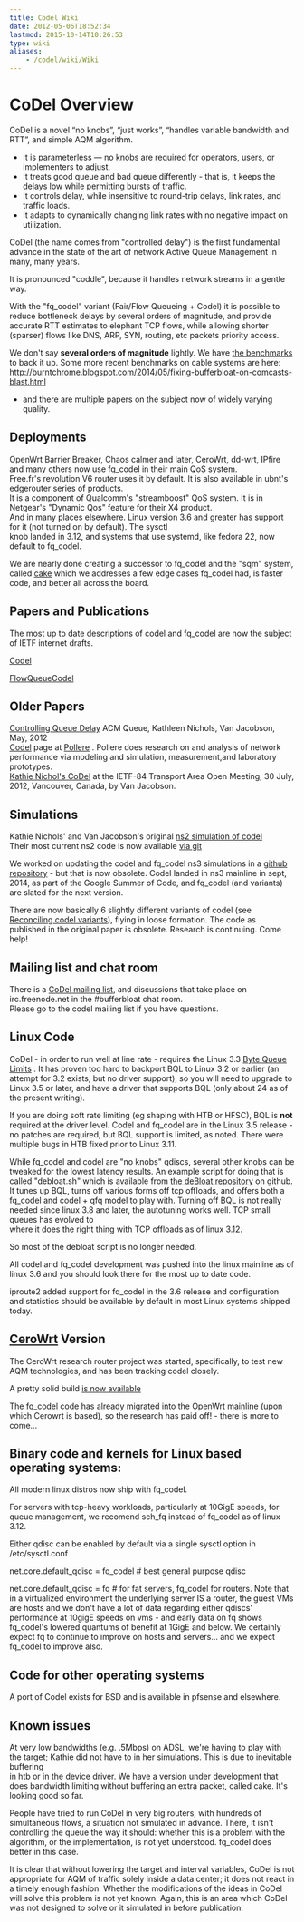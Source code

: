```yaml
---
title: Codel Wiki
date: 2012-05-06T18:52:34
lastmod: 2015-10-14T10:26:53
type: wiki
aliases:
    - /codel/wiki/Wiki
---
```

CoDel Overview
==============

CoDel is a novel “no knobs”, “just works”, “handles variable bandwidth
and RTT”, and simple AQM algorithm.

-   It is parameterless — no knobs are required for operators, users, or
    implementers to adjust.
-   It treats good queue and bad queue differently - that is, it keeps
    the delays low while permitting bursts of traffic.
-   It controls delay, while insensitive to round-trip delays, link
    rates, and traffic loads.
-   It adapts to dynamically changing link rates with no negative impact
    on utilization.

CoDel (the name comes from "controlled delay") is the first fundamental
advance in the state of the art of network Active Queue Management in
many, many years.

It is pronounced "coddle", because it handles network streams in a
gentle way.

With the "fq\_codel" variant (Fair/Flow Queueing + Codel) it is possible
to reduce bottleneck delays by several orders of magnitude, and provide
accurate RTT estimates to elephant TCP flows, while allowing shorter
(sparser) flows like DNS, ARP, SYN, routing, etc packets priority
access.

We don't say **several orders of magnitude** lightly. We have [the
benchmarks](http://www.bufferbloat.net/projects/codel/wiki/RRUL_Rogues_Gallery)
to back it up. Some more recent benchmarks on cable systems are here:
http://burntchrome.blogspot.com/2014/05/fixing-bufferbloat-on-comcasts-blast.html
- and there are multiple papers on the subject now of widely varying
quality.

Deployments
-----------

OpenWrt Barrier Breaker, Chaos calmer and later, CeroWrt, dd-wrt, IPfire
and many others now use fq\_codel in their main QoS system.\
Free.fr's revolution V6 router uses it by default. It is also available
in ubnt's edgerouter series of products.\
It is a component of Qualcomm's "streamboost" QoS system. It is in
Netgear's "Dynamic Qos" feature for their X4 product.\
And in many places elsewhere. Linux version 3.6 and greater has support
for it (not turned on by default). The sysctl\
knob landed in 3.12, and systems that use systemd, like fedora 22, now
default to fq\_codel.

We are nearly done creating a successor to fq\_codel and the "sqm"
system, called
[cake](http://www.bufferbloat.net/projects/codel/wiki/CakeTechnical)
which we addresses a few edge cases fq\_codel had, is faster code, and
better all across the board.

Papers and Publications
-----------------------

The most up to date descriptions of codel and fq\_codel are now the
subject of IETF internet drafts.

[Codel](http://tools.ietf.org/html/draft-nichols-tsvwg-codel-02)

[FlowQueueCodel](http://tools.ietf.org/html/draft-hoeiland-joergensen-aqm-fq-codel-00)

Older Papers
------------

[Controlling Queue Delay](http://queue.acm.org/detail.cfm?id=2209336)
ACM Queue, Kathleen Nichols, Van Jacobson, May, 2012\
[Codel](http://www.pollere.net/CoDel.html) page at
[Pollere](http://www.pollere.net) . Pollere does research on and
analysis of network performance via modeling and simulation,
measurement,and laboratory prototypes.\
[Kathie Nichol's
CoDel](http://recordings.conf.meetecho.com/Recordings/watch.jsp?recording=IETF84_TSVAREA&chapter=part_3)
at the IETF-84 Transport Area Open Meeting, 30 July, 2012, Vancouver,
Canada, by Van Jacobson.

Simulations
-----------

Kathie Nichols' and Van Jacobson's original [ns2 simulation of
codel](http://www.pollere.net/CoDel.html)\
Their most current ns2 code is now available [via
git](https://github.com/dtaht/ns2)

We worked on updating the codel and fq\_codel ns3 simulations in a
[github repository](https://github.com/dtaht/ns-3-dev) - but that is now
obsolete. Codel landed in ns3 mainline in sept, 2014, as part of the
Google Summer of Code, and fq\_codel (and variants) are slated for the
next version.

There are now basically 6 slightly different variants of codel (see
[Reconciling codel variants](Reconciling_codel_variants.md)), flying in loose formation. The
code as published in the original paper is obsolete. Research is
continuing. Come help!

Mailing list and chat room
--------------------------

There is a [CoDel mailing
list](https://lists.bufferbloat.net/listinfo/codel), and discussions
that take place on irc.freenode.net in the \#bufferbloat chat room.\
Please go to the codel mailing list if you have questions.

Linux Code
----------

CoDel - in order to run well at line rate - requires the Linux 3.3 [Byte
Queue Limits](http://lwn.net/Articles/454390/) . It has proven too hard
to backport BQL to Linux 3.2 or earlier (an attempt for 3.2 exists, but
no driver support), so you will need to upgrade to Linux 3.5 or later,
and have a driver that supports BQL (only about 24 as of the present
writing).

If you are doing soft rate limiting (eg shaping with HTB or HFSC), BQL
is **not** required at the driver level. Codel and fq\_codel are in the
Linux 3.5 release - no patches are required, but BQL support is limited,
as noted. There were multiple bugs in HTB fixed prior to Linux 3.11.

While fq\_codel and codel are "no knobs" qdiscs, several other knobs can
be tweaked for the lowest latency results. An example script for doing
that is called "debloat.sh" which is available from [the deBloat
repository](https://github.com/dtaht/deBloat) on github. It tunes up
BQL, turns off various forms off tcp offloads, and offers both a
fq\_codel and codel + qfq model to play with. Turning off BQL is not
really needed since linux 3.8 and later, the autotuning works well. TCP
small queues has evolved to\
where it does the right thing with TCP offloads as of linux 3.12.

So most of the debloat script is no longer needed.

All codel and fq\_codel development was pushed into the linux mainline
as of linux 3.6 and you should look there for the most up to date code.

iproute2 added support for fq\_codel in the 3.6 release and
configuration and statistics should be available by default in most
Linux systems shipped today.

[CeroWrt](/cerowrt/wiki/index.md) Version
-----------------------------------------

The CeroWrt research router project was started, specifically, to test
new AQM technologies, and has been tracking codel closely.

A pretty solid build [is now
available](http://www.bufferbloat.net/projects/cerowrt/wiki/CeroWrt_310_Release_Notes)

The fq\_codel code has already migrated into the OpenWrt mainline (upon
which Cerowrt is based), so the research has paid off! - there is more
to come...

Binary code and kernels for Linux based operating systems:
----------------------------------------------------------

All modern linux distros now ship with fq\_codel.

For servers with tcp-heavy workloads, particularly at 10GigE speeds, for
queue management, we recomend sch\_fq instead of fq\_codel as of linux
3.12.

Either qdisc can be enabled by default via a single sysctl option in
/etc/sysctl.conf

net.core.default\_qdisc = fq\_codel \# best general purpose qdisc

net.core.default\_qdisc = fq \# for fat servers, fq\_codel for routers.
Note that in a virtualized environment the underlying server IS a
router, the guest VMs are hosts and we don't have a lot of data
regarding either qdiscs' performance at 10gigE speeds on vms - and early
data on fq shows fq\_codel's lowered quantums of benefit at 1GigE and
below. We certainly expect fq to continue to improve on hosts and
servers... and we expect fq\_codel to improve also.

Code for other operating systems
--------------------------------

A port of Codel exists for BSD and is available in pfsense and
elsewhere.

Known issues
------------

At very low bandwidths (e.g. .5Mbps) on ADSL, we're having to play with
the target; Kathie did not have to in her simulations. This is due to
inevitable buffering\
in htb or in the device driver. We have a version under development that
does bandwidth limiting without buffering an extra packet, called cake.
It's looking good so far.

People have tried to run CoDel in very big routers, with hundreds of
simultaneous flows, a situation not simulated in advance. There, it
isn't controlling the queue the way it should: whether this is a problem
with the algorithm, or the implementation, is not yet understood.
fq\_codel does better in this case.

It is clear that without lowering the target and interval variables,
CoDel is not appropriate for AQM of traffic solely inside a data center;
it does not react in a timely enough fashion. Whether the modifications
of the ideas in CoDel will solve this problem is not yet known. Again,
this is an area which CoDel was not designed to solve or it simulated in
before publication.
